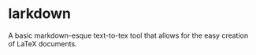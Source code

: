 # larkdown
A basic markdown-esque text-to-tex tool that allows for the easy creation of LaTeX documents.
